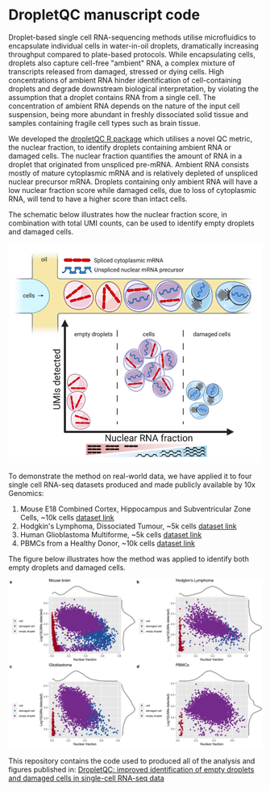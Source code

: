 # DropletQC manuscript code

Droplet-based single cell RNA-sequencing methods utilise microfluidics to encapsulate individual cells in water-in-oil droplets, dramatically increasing throughput compared to plate-based protocols. While encapsulating cells, droplets also capture cell-free "ambient" RNA, a complex mixture of transcripts released from damaged, stressed or dying cells. High concentrations of ambient RNA hinder identification of cell-containing droplets and degrade downstream biological interpretation, by violating the assumption that a droplet contains RNA from a single cell. The concentration of ambient RNA depends on the nature of the input cell suspension, being more abundant in freshly dissociated solid tissue and samples containing fragile cell types such as brain tissue.

We developed the [dropletQC R package](https://waltermuskovic.github.io/dropletQC/ "dropletQC R package") which utilises a novel QC metric, the nuclear fraction, to  identify droplets containing ambient RNA or damaged cells. The nuclear fraction quantifies the amount of RNA in a droplet that originated from unspliced pre-mRNA. Ambient RNA consists mostly of mature cytoplasmic mRNA and is relatively depleted of unspliced nuclear precursor mRNA. Droplets containing only ambient RNA will have a low nuclear fraction score while damaged cells, due to loss of cytoplasmic RNA, will tend to have a higher score than intact cells.

The schematic below illustrates how the nuclear fraction score, in combination with total UMI counts, can be used to identify empty droplets and damaged cells.

![Figure_1](https://github.com/powellgenomicslab/DropletQC_paper/raw/main/figures/Figure_1.png)

To demonstrate the method on real-world data, we have applied it to four single cell RNA-seq datasets produced and made publicly available by 10x Genomics:

1. Mouse E18 Combined Cortex, Hippocampus and Subventricular Zone Cells, ~10k cells [dataset link](https://support.10xgenomics.com/single-cell-gene-expression/datasets/4.0.0/SC3_v3_NextGem_DI_Neuron_10K "dataset link")
2. Hodgkin's Lymphoma, Dissociated Tumour, ~5k cells [dataset link](https://support.10xgenomics.com/single-cell-gene-expression/datasets/4.0.0/Parent_NGSC3_DI_HodgkinsLymphoma "dataset link")
3. Human Glioblastoma Multiforme, ~5k cells [dataset link](https://support.10xgenomics.com/single-cell-gene-expression/datasets/4.0.0/Parent_SC3v3_Human_Glioblastoma "dataset link")
4. PBMCs from a Healthy Donor, ~10k cells [dataset link](https://support.10xgenomics.com/single-cell-gene-expression/datasets/4.0.0/Parent_NGSC3_DI_PBMC "dataset link")

The figure below illustrates how the method was applied to identify both empty droplets and damaged cells.

![Figure_2](https://github.com/powellgenomicslab/DropletQC_paper/raw/main/figures/Figure_2.png)

This repository contains the code used to produced all of the analysis and figures published in:
[DropletQC: improved identification of empty droplets and damaged cells in single-cell RNA-seq data](https://doi.org/10.1101/2021.08.02.454717)

